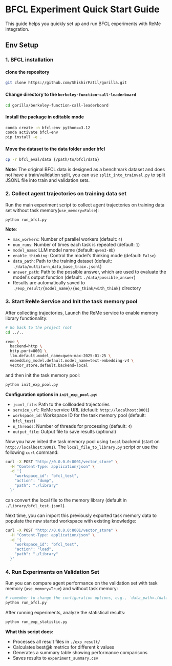 # BFCL Experiment Quick Start Guide

This guide helps you quickly set up and run BFCL experiments with ReMe integration.

## Env Setup

### 1. BFCL installation

#### clone the repository
```bash
git clone https://github.com/ShishirPatil/gorilla.git
```

#### Change directory to the `berkeley-function-call-leaderboard`
```bash
cd gorilla/berkeley-function-call-leaderboard
```

#### Install the package in editable mode
```bash
conda create -n bfcl-env python==3.12
conda activate bfcl-env
pip install -e .
```

#### Move the dataset to the data folder under bfcl
```bash
cp -r bfcl_eval/data {/path/to/bfcl/data}
```

**Note**: The original BFCL data is designed as a benchmark dataset and does not have a train/validation split, you can use ``split_into_trainval.py`` to split JSONL file into train and validation sets.

### 2. Collect agent trajectories on training data set

Run the main experiment script to collect agent trajectories on training data set without task memory(`use_memory=False`):

```bash
python run_bfcl.py
```

**Note**: 
- `max_workers`: Number of parallel workers (default: `4`)
- `num_runs`: Number of times each task is repeated (default: `1`)
- `model_name`: LLM model name (default: `qwen3-8b`)
- `enable_thinking`: Control the model's thinking mode (default: `False`)
- `data_path`: Path to the training dataset (default: `./data/multiturn_data_base_train.jsonl`)
- `answer_path`: Path to the possible answer, which are used to evaluate the model's output function (default: `./data/possible_answer`)
- Results are automatically saved to `./exp_result/{model_name}/{no_think/with_think}` directory

### 3. Start ReMe Service and Init the task memory pool

After collecting trajectories, Launch the ReMe service to enable memory library functionality:

```bash
# Go back to the project root
cd ../..

reme \
  backend=http \
  http.port=8001 \
  llm.default.model_name=qwen-max-2025-01-25 \
  embedding_model.default.model_name=text-embedding-v4 \
  vector_store.default.backend=local
```

and then init the task memory pool:

```bash
python init_exp_pool.py
```

**Configuration options in `init_exp_pool.py`:**
- `jsonl_file`: Path to the collloaded trajectories
- `service_url`: ReMe service URL (default: `http://localhost:8001`)
- `workspace_id`: Workspace ID for the task memory pool (default: `bfcl_test`)
- `n_threads`: Number of threads for processing (default: `4`)
- `output_file`: Output file to save results (optional)

Now you have inited the task memory pool using `local` backend (start on `http://localhost:8001`). The `local_file_to_library.py` script or use the following `curl` command:
```bash
curl -X POST "http://0.0.0.0:8001/vector_store" \
  -H "Content-Type: application/json" \
  -d '{
    "workspace_id": "bfcl_test",
    "action": "dump",
    "path": "./library"
  }'
```
can convert the local file to the memory library (default in `./library/bfcl_test.jsonl`).

Next time, you can import this previously exported task memory data to populate the new started workspace with existing knowledge:
```bash
curl -X POST "http://0.0.0.0:8001/vector_store" \
  -H "Content-Type: application/json" \
  -d '{
    "workspace_id": "bfcl_test",
    "action": "load",
    "path": "./library"
  }'
```


### 4. Run Experiments on Validation Set

Run you can compare agent performance on the validation set with task memory (`use_memory=True`) and without task memory:

```bash
# remember to change the configuration options, e.g., `data_path=./data/multiturn_data_base_val.jsonl`
python run_bfcl.py
```

After running experiments, analyze the statistical results:

```bash
python run_exp_statistic.py
```

**What this script does:**
- Processes all result files in `./exp_result/`
- Calculates best@k metrics for different k values
- Generates a summary table showing performance comparisons
- Saves results to `experiment_summary.csv`
